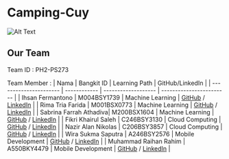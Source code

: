# Camping-Cuy
![Alt Text](machine_learning/logo.png)
## Our Team
 Team ID : PH2-PS273
 
 Team Member : 
| Nama                   | Bangkit ID   | Learning Path      | GitHub/LinkedIn          |
| ---------------------- | ------------ | ------------------- | ------------------------ |
| Ihsan Fermantono       | M004BSY1739  | Machine Learning    | [GitHub](https://github.com/ihsanfermanto) / [LinkedIn](https://www.linkedin.com/in/ihsanfermantono)          |
| Rima Tria Farida       | M001BSX0773  | Machine Learning    | [GitHub](https://github.com/rimatriafarida) / [LinkedIn](https://www.linkedin.com/in/rimatriaf)               |
| Sabrina Farrah Athadiva| M200BSX1604  | Machine Learning    | [GitHub](https://github.com/sabrinafarrah) / [LinkedIn](https://www.linkedin.com/in/sabrinafarraha)           |
| Fikri Khairul Saleh    | C246BSY3130  | Cloud Computing     | [GitHub](https://github.com/fikriks) / [LinkedIn](https://www.linkedin.com/in/fikri-khairul-shaleh)           |
| Nazir Alan Nikolas     | C206BSY3857  | Cloud Computing     | [GitHub](https://github.com/alanniko) / [LinkedIn](https://www.linkedin.com/in/nazir-alan-nikolas)            |
| Wira Sukma Saputra     | A246BSY2576  | Mobile Development  | [GitHub](https://github.com/wirasukma) / [LinkedIn](https://www.linkedin.com/in/wira-sukma-saputra-82a980214) |
| Muhammad Raihan Rahim  | A550BKY4479  | Mobile Development  | [GitHub](https://github.com/mraihanrahim) / [LinkedIn](https://www.linkedin.com/in/muhammad-raihan-381815220) |
